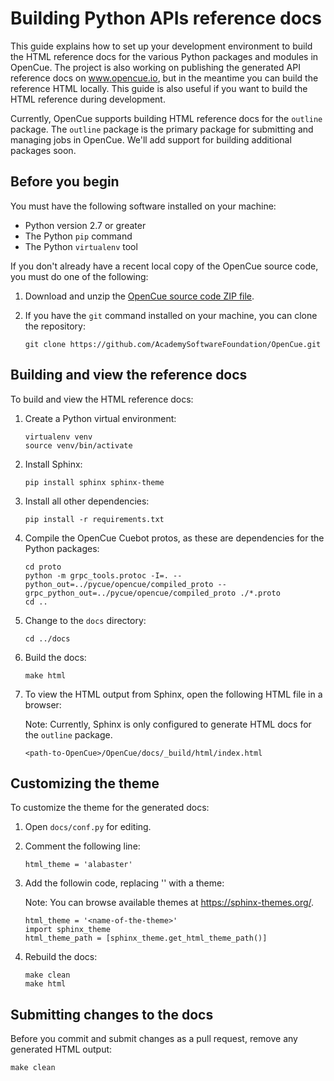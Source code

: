 # Building Python APIs reference docs

This guide explains how to set up your development environment to build the
HTML reference docs for the various Python packages and modules in OpenCue. The
project is also working on publishing the generated API reference docs on
www.opencue.io, but in the meantime you can build the reference HTML locally.
This guide is also useful if you want to build the HTML reference during
development.

Currently, OpenCue supports building HTML reference docs for the `outline`
package. The `outline` package is the primary package for submitting and
managing jobs in OpenCue. We'll add support for building additional
packages soon.

## Before you begin

You must have the following software installed on your machine:

*   Python version 2.7 or greater
*   The Python `pip` command
*   The Python `virtualenv` tool

If you don't already have a recent local copy of the OpenCue source code, you
must do one of the following:

1.  Download and unzip the
    [OpenCue source code ZIP file](https://github.com/AcademySoftwareFoundation/OpenCue/archive/master.zip).

2.  If you have the `git` command installed on your machine, you can clone
    the repository:

    ```
    git clone https://github.com/AcademySoftwareFoundation/OpenCue.git
    ```

## Building and view the reference docs

To build and view the HTML reference docs:

1.  Create a Python virtual environment:

    ```
    virtualenv venv
    source venv/bin/activate
    ```

1.  Install Sphinx:

    ```
    pip install sphinx sphinx-theme
    ```

1.  Install all other dependencies:

    ```
    pip install -r requirements.txt
    ```

1.  Compile the OpenCue Cuebot protos, as these are dependencies for the
    Python packages:

    ```
    cd proto
    python -m grpc_tools.protoc -I=. --python_out=../pycue/opencue/compiled_proto --grpc_python_out=../pycue/opencue/compiled_proto ./*.proto
    cd ..
    ```

1.  Change to the `docs` directory:

    ```
    cd ../docs
    ```

1.  Build the docs:

    ```
    make html
    ```

1.  To view the HTML output from Sphinx, open the following HTML file in a
    browser:

    Note: Currently, Sphinx is only configured to generate HTML docs for the
    `outline` package.

    ```
    <path-to-OpenCue>/OpenCue/docs/_build/html/index.html
    ```

## Customizing the theme

To customize the theme for the generated docs:

1.  Open `docs/conf.py` for editing.

1.  Comment the following line:

    ```
    html_theme = 'alabaster'
    ```

1.  Add the followin code, replacing '<name-of-the-theme>' with a theme:

    Note: You can browse available themes at https://sphinx-themes.org/.

    ```
    html_theme = '<name-of-the-theme>'
    import sphinx_theme
    html_theme_path = [sphinx_theme.get_html_theme_path()]
    ```

1.  Rebuild the docs:

    ```
    make clean
    make html
    ```

## Submitting changes to the docs

Before you commit and submit changes as a pull request, remove any generated
HTML output:

```
make clean
```